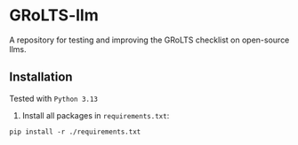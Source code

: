 # GRoLTS-llm
A repository for testing and improving the GRoLTS checklist on open-source llms.

## Installation
Tested with `Python 3.13`
1. Install all packages in `requirements.txt`:
```
pip install -r ./requirements.txt
```